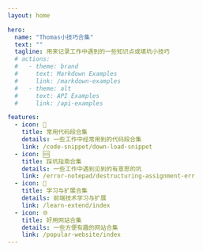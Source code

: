 ```yaml
---
layout: home

hero:
  name: "Thomas小技巧合集"
  text: ""
  tagline: 用来记录工作中遇到的一些知识点或填坑小技巧
  # actions:
  #   - theme: brand
  #     text: Markdown Examples
  #     link: /markdown-examples
  #   - theme: alt
  #     text: API Examples
  #     link: /api-examples

features:
  - icon: 📔
    title: 常用代码段合集
    details: 一些工作中经常用到的代码段合集
    link: /code-snippet/down-load-snippet
  - icon: 🆘
    title: 踩坑指南合集
    details: 一些工作中遇到见到的有意思的坑
    link: /error-notepad/destructuring-assignment-err
  - icon: 🛫
    title: 学习与扩展合集
    details: 前端技术学习与扩展
    link: /learn-extend/index
  - icon: 🌐
    title: 好用网站合集
    details: 一些方便有趣的网站合集
    link: /popular-website/index
---
```


